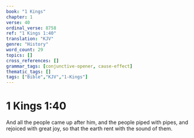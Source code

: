 ```yaml
---
book: "1 Kings"
chapter: 1
verse: 40
ordinal_verse: 8758
ref: "1 Kings 1:40"
translation: "KJV"
genre: "History"
word_count: 29
topics: []
cross_references: []
grammar_tags: [conjunctive-opener, cause-effect]
thematic_tags: []
tags: ["Bible","KJV","1-Kings"]
---
```


# 1 Kings 1:40

And all the people came up after him, and the people piped with pipes, and rejoiced with great joy, so that the earth rent with the sound of them.
